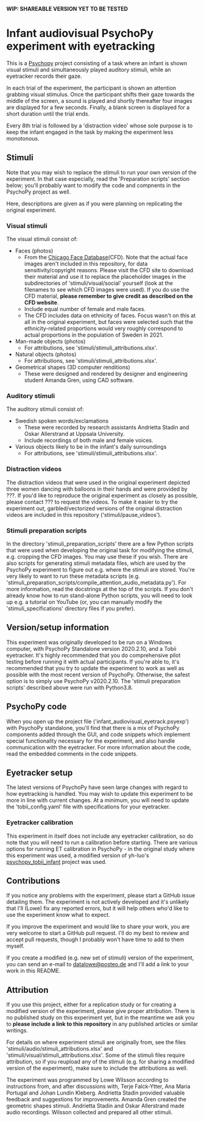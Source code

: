 __WIP: SHAREABLE VERSION YET TO BE TESTED__

# Infant audiovisual PsychoPy experiment with eyetracking
This is a [Psychopy](https://psychopy.org/) project consisting of a task where an infant is shown visual stimuli and simultaneously played auditory stimuli, while an eyetracker records their gaze.

In each trial of the experiment, the participant is shown an attention grabbing visual stimulus. Once the participant shifts their gaze towards the middle of the screen, a sound is played and shortly thereafter four images are displayed for a few seconds. Finally, a blank screen is displayed for a short duration until the trial ends.

Every 8th trial is followed by a 'distraction video' whose sole purpose is to keep the infant engaged in the task by making the experiment less monotonous.

## Stimuli
Note that you may wish to replace the stimuli to run your own version of the experiment. In that case especially, read the 'Preparation scripts' section below; you'll probably want to modify the code and compnents in the PsychoPy project as well.

Here, descriptions are given as if you were planning on replicating the original experiment.

### Visual stimuli
The visual stimuli consist of:
* Faces (photos)
    - From the [Chicago Face Database](https://www.chicagofaces.org/)(CFD). Note that the actual face images aren't included in this repository, for data sensitivity/copyright reasons. Please visit the CFD site to download their material and use it to replace the placeholder images in the subdirectories of 'stimuli/visual/social' yourself (look at the filenames to see which CFD images were used). If you do use the CFD material, __please remember to give credit as described on the CFD website__.
    - Include equal number of female and male faces.
    - The CFD includes data on ethnicity of faces. Focus wasn't on this at all in the original experiment, but faces were selected such that the ethnicity-related proportions would very roughly correspond to actual proportions in the population of Sweden in 2021.
* Man-made objects (photos)
    - For attributions, see 'stimuli/stimuli_attributions.xlsx'.
* Natural objects (photos)
    - For attributions, see 'stimuli/stimuli_attributions.xlsx'.
* Geometrical shapes (3D computer renditions)
    - These were designed and rendered by designer and engineering student Amanda Gren, using CAD software.

### Auditory stimuli
The auditory stimuli consist of:
* Swedish spoken words/exclamations
    - These were recorded by research assistants Andrietta Stadin and Oskar Allerstrand at Uppsala University.
    - Include recordings of both male and female voices.
* Various objects likely to be in the infant's daily surroundings
    - For attributions, see 'stimuli/stimuli_attributions.xlsx'.

### Distraction videos
The distraction videos that were used in the original experiment depicted three women dancing with balloons in their hands and were provided by ???. If you'd like to reproduce the original experiment as closely as possible, please contact ??? to request the videos. To make it easier to try the experiment out, garbled/vectorized versions of the original distraction videos are included in this repository ('stimuli/pause_videos').

### Stimuli preparation scripts
In the directory 'stimuli_preparation_scripts' there are a few Python scripts that were used when developing the original task for modifying the stimuli, e.g. cropping the CFD images. You may use these if you wish. There are also scripts for generating stimuli metadata files, which are used by the PsychoPy experiment to figure out e.g. where the stimuli are stored. You're very likely to want to run these metadata scripts (e.g. 'stimuli_preparation_scripts/compile_attention_audio_metadata.py'). For more information, read the docstrings at the top of the scripts. If you don't already know how to run stand-alone Python scripts, you will need to look up e.g. a tutorial on YouTube (or, you can manually modify the 'stimuli_specifications' directory files if you prefer).

## Version/setup information
This experiment was originally developed to be run on a Windows computer, with PsychoPy Standalone version 2020.2.10, and a Tobii eyetracker. It's highly recommended that you do comprehensive pilot testing before running it with actual participants. If you're able to, it's recommended that you try to update the experiment to work as well as possible with the most recent version of PsychoPy. Otherwise, the safest option is to simply use PsychoPy v2020.2.10. The 'stimuli preparation scripts' described above were run with Python3.8.

## PsychoPy code
When you open up the project file ('infant_audiovisual_eyetrack.psyexp') with PsychoPy standalone, you'll find that there is a mix of PsychoPy components added through the GUI, and code snippets which implement special functionality necessary for the experiment, and also handle communication with the eyetracker. For more information about the code, read the embedded comments in the code snippets.

## Eyetracker setup
The latest versions of PsychoPy have seen large changes with regard to how eyetracking is handled. You may wish to update this experiment to be more in line with current changes. At a minimum, you will need to update the 'tobii_config.yaml' file with specifications for your eyetracker.

### Eyetracker calibration
This experiment in itself does not include any eyetracker calibration, so do note that you will need to run a calibration before starting. There are various options for running ET calibration in PsychoPy - in the original study where this experiment was used, a modified version of yh-luo's [psychopy_tobii_infant](https://github.com/yh-luo/psychopy_tobii_infant) project was used.

## Contributions
If you notice any problems with the experiment, please start a GitHub issue detailing them. The experiment is not actively developed and it's unlikely that I'll (Lowe) fix any reported errors, but it will help others who'd like to use the experiment know what to expect.

If you improve the experiment and would like to share your work, you are very welcome to start a GitHub pull request. I'll do my best to review and accept pull requests, though I probably won't have time to add to them myself.

If you create a modified (e.g. new set of stimuli) version of the experiment, you can send an e-mail to datalowe@posteo.de and I'll add a link to your work in this README.

## Attribution
If you use this project, either for a replication study or for creating a modified version of the experiment, please give proper attribution. There is no published study on this experiment yet, but in the meantime we ask you to __please include a link to this repository__ in any published articles or similar writings.

For details on where experiment stimuli are originally from, see the files 'stimuli/audio/stimuli_attributions.xlsx' and 'stimuli/visual/stimuli_attributions.xlsx'. Some of the stimuli files require attribution, so if you reupload any of the stimuli (e.g. for sharing a modified version of the experiment), make sure to include the attributions as well.

The experiment was programmed by Lowe Wilsson according to instructions from, and after discussions with, Terje Falck-Ytter, Ana Maria Portugal and Johan Lundin Kleberg. Andrietta Stadin provided valuable feedback and suggestions for improvements. Amanda Gren created the geometric shapes stimuli. Andrietta Stadin and Oskar Allerstrand made audio recordings. Wilsson collected and prepared all other stimuli.
